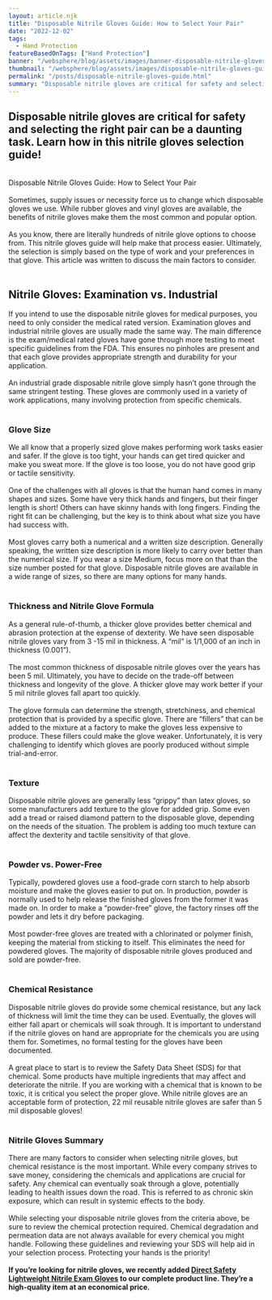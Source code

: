 ```yaml
---
layout: article.njk
title: "Disposable Nitrile Gloves Guide: How to Select Your Pair"
date: "2022-12-02"
tags:
  - Hand Protection
featureBasedOnTags: ["Hand Protection"]
banner: "/websphere/blog/assets/images/banner-disposable-nitrile-gloves-guide.webp"
thumbnail: "/websphere/blog/assets/images/disposable-nitrile-gloves-guide.webp"
permalink: "/posts/disposable-nitrile-gloves-guide.html"
summary: "Disposable nitrile gloves are critical for safety and selecting the right pair can be a daunting task. Learn how in this nitrile gloves selection guide!"
---
```


<h2 class="intro">Disposable nitrile gloves are critical for safety and selecting the right pair can be a daunting task. Learn how in this nitrile gloves selection guide!</h2>
<br>
Disposable Nitrile Gloves Guide: How to Select Your Pair
<br><br>
Sometimes, supply issues or necessity force us to change which disposable gloves we use. While rubber gloves and vinyl gloves are available, the benefits of nitrile gloves make them the most common and popular option.
<br><br>
As you know, there are literally hundreds of nitrile glove options to choose from. This nitrile gloves guide will help make that process easier. Ultimately, the selection is simply based on the type of work and your preferences in that glove. This article was written to discuss the main factors to consider.
<br><br>
<h2>Nitrile Gloves: Examination vs. Industrial</h2>
If you intend to use the disposable nitrile gloves for medical purposes, you need to only consider the medical rated version. Examination gloves and industrial nitrile gloves are usually made the same way. The main difference is the exam/medical rated gloves have gone through more testing to meet specific guidelines from the FDA. This ensures no pinholes are present and that each glove provides appropriate strength and durability for your application. 
<br><br>
An industrial grade disposable nitrile glove simply hasn’t gone through the same stringent testing. These gloves are commonly used in a variety of work applications, many involving protection from specific chemicals.
<br><br>
<h3>Glove Size</h3>
We all know that a properly sized glove makes performing work tasks easier and safer. If the glove is too tight, your hands can get tired quicker and make you sweat more. If the glove is too loose, you do not have good grip or tactile sensitivity.
<br><br>
One of the challenges with all gloves is that the human hand comes in many shapes and sizes. Some have very thick hands and fingers, but their finger length is short!  Others can have skinny hands with long fingers. Finding the right fit can be challenging, but the key is to think about what size you have had success with.
<br><br>
Most gloves carry both a numerical and a written size description. Generally speaking, the written size description is more likely to carry over better than the numerical size. If you wear a size Medium, focus more on that than the size number posted for that glove. Disposable nitrile gloves are available in a wide range of sizes, so there are many options for many hands.
<br><br>
<h3>Thickness and Nitrile Glove Formula</h3>
As a general rule-of-thumb, a thicker glove provides better chemical and abrasion protection at the expense of dexterity. We have seen disposable nitrile gloves vary from 3 -15 mil in thickness. A “mil” is 1/1,000 of an inch in thickness (0.001”).
<br><br>
The most common thickness of disposable nitrile gloves over the years has been 5 mil. Ultimately, you have to decide on the trade-off between thickness and longevity of the glove. A thicker glove may work better if your 5 mil nitrile gloves fall apart too quickly.
<br><br>
The glove formula can determine the strength, stretchiness, and chemical protection that is provided by a specific glove. There are “fillers” that can be added to the mixture at a factory to make the gloves less expensive to produce. These fillers could make the glove weaker. Unfortunately, it is very challenging to identify which gloves are poorly produced without simple trial-and-error.
<br><br>
<h3>Texture</h3>
Disposable nitrile gloves are generally less “grippy” than latex gloves, so some manufacturers add texture to the glove for added grip. Some even add a tread or raised diamond pattern to the disposable glove, depending on the needs of the situation. The problem is adding too much texture can affect the dexterity and tactile sensitivity of that glove.
<br><br>
<h3>Powder vs. Power-Free</h3>
Typically, powdered gloves use a food-grade corn starch to help absorb moisture and make the gloves easier to put on. In production, powder is normally used to help release the finished gloves from the former it was made on. In order to make a “powder-free” glove, the factory rinses off the powder and lets it dry before packaging. 
<br><br>
Most powder-free gloves are treated with a chlorinated or polymer finish, keeping the material from sticking to itself. This eliminates the need for powdered gloves. The majority of disposable nitrile gloves produced and sold are powder-free.
<br><br>
<h3>Chemical Resistance</h3>
Disposable nitrile gloves do provide some chemical resistance, but any lack of thickness will limit the time they can be used. Eventually, the gloves will either fall apart or chemicals will soak through. It is important to understand if the nitrile gloves on hand are appropriate for the chemicals you are using them for. Sometimes, no formal testing for the gloves have been documented. 
<br><br>
A great place to start is to review the Safety Data Sheet (SDS) for that chemical. Some products have multiple ingredients that may affect and deteriorate the nitrile. If you are working with a chemical that is known to be toxic, it is critical you select the proper glove. While nitrile gloves are an acceptable form of protection, 22 mil reusable nitrile gloves are safer than 5 mil disposable gloves!
<br><br>
<h3>Nitrile Gloves Summary</h3>
There are many factors to consider when selecting nitrile gloves, but chemical resistance is the most important. While every company strives to save money, considering the chemicals and applications are crucial for safety. Any chemical can eventually soak through a glove, potentially leading to health issues down the road. This is referred to as chronic skin exposure, which can result in systemic effects to the body. 
<br><br>
While selecting your disposable nitrile gloves from the criteria above, be sure to review the chemical protection required. Chemical degradation and permeation data are not always available for every chemical you might handle. Following these guidelines and reviewing your SDS will help aid in your selection process. Protecting your hands is the priority!
<br><br>
<strong>If you’re looking for nitrile gloves, we recently added <a href="https://www.conney.com/style/direct-safety-lightweight-nitrile-exam-gloves-powder-free-3-mil?PMWTNO=000000000352663&utm_medium=Nitrile-Gloves&utm_source=Blog&utm_campaign=Direct-Safety">Direct Safety Lightweight Nitrile Exam Gloves</a> to our complete product line. They’re a high-quality item at an economical price.</strong>